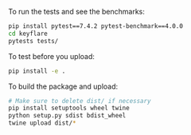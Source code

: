 

To run the tests and see the benchmarks:

```sh
pip install pytest==7.4.2 pytest-benchmark==4.0.0
cd keyflare
pytests tests/
```

To test before you upload:
```sh
pip install -e .
```

To build the package and upload:

```sh
# Make sure to delete dist/ if necessary
pip install setuptools wheel twine
python setup.py sdist bdist_wheel
twine upload dist/*
```